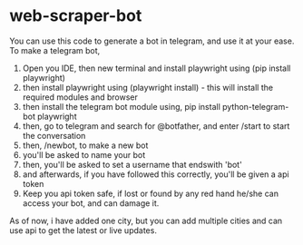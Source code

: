 # web-scraper-bot
You can use this code to generate a bot in telegram, and use it at your ease.
To make a telegram bot, 
1. Open you IDE, then new terminal and install playwright using (pip install playwright)
2. then install playwright using (playwright install) - this will install the required modules and browser
3. then install the telegram bot module using, pip install python-telegram-bot playwright
4. then, go to telegram and search for @botfather, and enter /start to start the conversation
5. then, /newbot, to make a new bot
6. you'll be asked to name your bot
7. then, you'll be asked to set a username that endswith 'bot'
8. and afterwards, if you have followed this correctly, you'll be given a api token
9. Keep you api token safe, if lost or found by any red hand he/she can access your bot, and can damage it.

As of now, i have added one city, but you can add multiple cities and can use api to get the latest or live updates.
